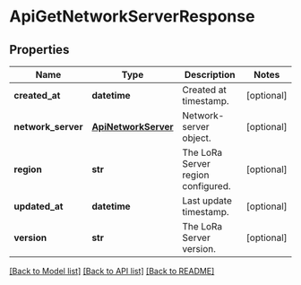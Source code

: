 # ApiGetNetworkServerResponse

## Properties
Name | Type | Description | Notes
------------ | ------------- | ------------- | -------------
**created_at** | **datetime** | Created at timestamp. | [optional] 
**network_server** | [**ApiNetworkServer**](ApiNetworkServer.md) | Network-server object. | [optional] 
**region** | **str** | The LoRa Server region configured. | [optional] 
**updated_at** | **datetime** | Last update timestamp. | [optional] 
**version** | **str** | The LoRa Server version. | [optional] 

[[Back to Model list]](../README.md#documentation-for-models) [[Back to API list]](../README.md#documentation-for-api-endpoints) [[Back to README]](../README.md)


